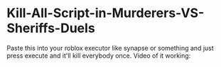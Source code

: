 # Kill-All-Script-in-Murderers-VS-Sheriffs-Duels
Paste this into your roblox executor like synapse or something and just press execute and it'll kill everybody once. 
Video of it working:
